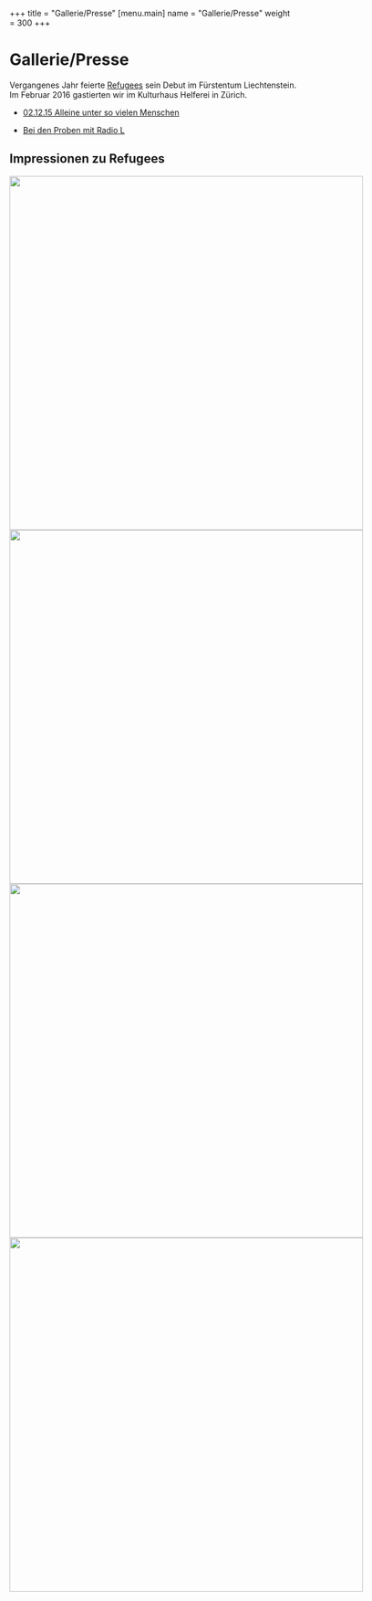 +++
title = "Gallerie/Presse"
[menu.main]
name = "Gallerie/Presse"
weight = 300
+++

<h1>Gallerie/Presse</h1>

Vergangenes Jahr feierte <a href="http://www.therefugees.ch">Refugees</a> sein Debut im Fürstentum Liechtenstein. Im Februar 2016 gastierten wir im Kulturhaus Helferei in Zürich. 

*  <a href="/VaterlandKritik.pdf">
    02.12.15 Alleine unter so vielen Menschen
  </a>

* <a href="/RadioLRefugees.MP3"> Bei den Proben mit Radio L </a>

<h2> Impressionen zu Refugees</h2>

<div class="carousel" style="width: 900px; height: 620px;">
  <img src="/images/helfereiprobe2.jpg" height="620"/>
  <img src="/images/zuerich1.jpeg" height="620"/>
  <img src="/images/helfereiprobe1.png" height="620"/>
  <img src="/images/premiere1115.jpg" height="620"/>
</div>

<script>
$('.carousel').slick({
  slidesToShow: 1,
  slidesToScroll: 1,
  autoplay: true,
  fade: true,
  autoplaySpeed: 3500,
  prevArrow: null,
  nextArrow: null,
  pauseOnHover: false,
  speed: 1000,
});
</script>
